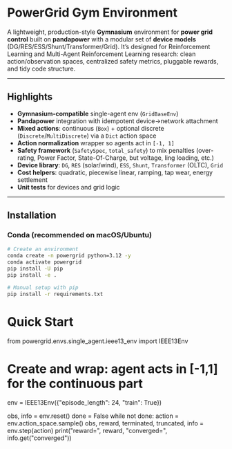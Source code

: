 # PowerGrid Gym Environment

A lightweight, production-style **Gymnasium** environment for **power grid control** built on **pandapower** with a modular set of **device models** (DG/RES/ESS/Shunt/Transformer/Grid). It’s designed for Reinforcement Learning and Multi-Agent Reinforcement Learning research: clean action/observation spaces, centralized safety metrics, pluggable rewards, and tidy code structure.

---

## Highlights

- **Gymnasium-compatible** single-agent env (`GridBaseEnv`)
- **Pandapower** integration with idempotent device→network attachment
- **Mixed actions**: continuous (`Box`) + optional discrete (`Discrete`/`MultiDiscrete`) via a `Dict` action space
- **Action normalization** wrapper so agents act in `[-1, 1]`
- **Safety framework** (`SafetySpec`, `total_safety`) to mix penalties (over-rating, Power Factor, State-Of-Charge, but voltage, ling loading, etc.)
- **Device library**: `DG`, `RES` (solar/wind), `ESS`, `Shunt`, `Transformer` (OLTC), `Grid`
- **Cost helpers**: quadratic, piecewise linear, ramping, tap wear, energy settlement
- **Unit tests** for devices and grid logic

---

## Installation

### Conda (recommended on macOS/Ubuntu)

```bash
# Create an environment
conda create -n powergrid python=3.12 -y
conda activate powergrid
pip install -U pip
pip install -e .

# Manual setup with pip
pip install -r requirements.txt
```

# Quick Start
from powergrid.envs.single_agent.ieee13_env import IEEE13Env

# Create and wrap: agent acts in [-1,1] for the continuous part
env = IEEE13Env({"episode_length": 24, "train": True})

obs, info = env.reset()
done = False
while not done:
    action = env.action_space.sample()
    obs, reward, terminated, truncated, info = env.step(action)
    print("reward=", reward, "converged=", info.get("converged"))

